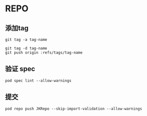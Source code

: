 # REPO


## 添加tag

```
git tag -a tag-name

git tag -d tag-name
git push origin :refs/tags/tag-name
```

## 验证 spec

```
pod spec lint --allow-warnings
```

## 提交

```
pod repo push JKRepo --skip-import-validation --allow-warnings
```
